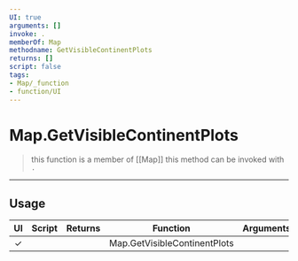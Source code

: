 ```yaml
---
UI: true
arguments: []
invoke: .
memberOf: Map
methodname: GetVisibleContinentPlots
returns: []
script: false
tags:
- Map/_function
- function/UI
---
```

# Map.GetVisibleContinentPlots
> this function is a member of [[Map]]
> this method can be invoked with `.`
-----
## Usage
|  UI | Script | Returns | Function | Arguments |
|:---:|:------:|-------:|:--------:|:---------|
|✓| ||Map.GetVisibleContinentPlots||

